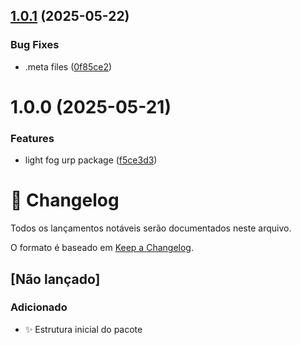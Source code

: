 ## [1.0.1](https://github.com/Natteens/com.natteens.lightfogurp/compare/v1.0.0...v1.0.1) (2025-05-22)


### Bug Fixes

* .meta files ([0f85ce2](https://github.com/Natteens/com.natteens.lightfogurp/commit/0f85ce22e217a63b2272dee4efef2507f33e8a09))

# 1.0.0 (2025-05-21)


### Features

* light fog urp package ([f5ce3d3](https://github.com/Natteens/com.natteens.lightfogurp/commit/f5ce3d35edd175520dc2900ef1fb8a62cd857546))

# 📝 Changelog

Todos os lançamentos notáveis serão documentados neste arquivo.

O formato é baseado em [Keep a Changelog](https://keepachangelog.com/pt-BR/1.0.0/).

## [Não lançado]

### Adicionado
- ✨ Estrutura inicial do pacote

